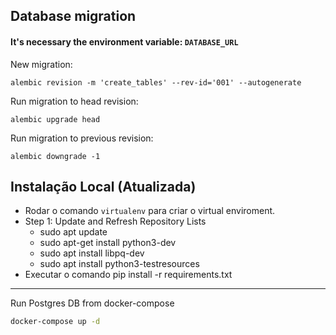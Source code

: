 ## Database migration

#### It's necessary the environment variable: `DATABASE_URL`

New migration:

```
alembic revision -m 'create_tables' --rev-id='001' --autogenerate
```

Run migration to head revision:

```
alembic upgrade head
```

Run migration to previous revision:

```
alembic downgrade -1
```

## Instalação Local (Atualizada)
- Rodar o comando `virtualenv` para criar o virtual enviroment.
- Step 1: Update and Refresh Repository Lists
    - sudo apt update
    - sudo apt-get install python3-dev
    - sudo apt install libpq-dev
    - sudo apt install python3-testresources
- Executar o comando pip install -r requirements.txt

---

Run Postgres DB from docker-compose
```bash
docker-compose up -d
```
